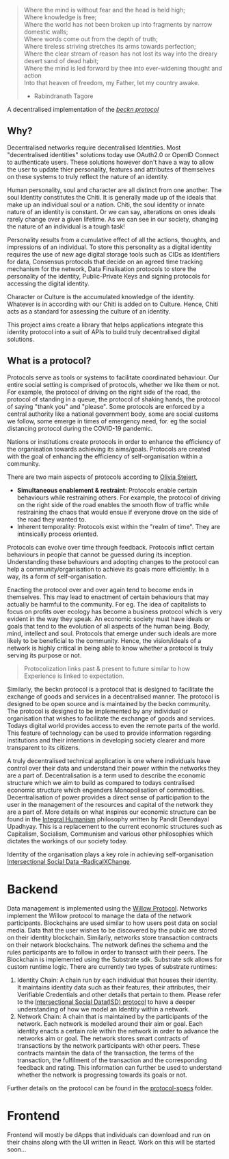 > Where the mind is without fear and the head is held high; <br>
> Where knowledge is free; <br>
> Where the world has not been broken up into fragments by narrow domestic walls; <br>
> Where words come out from the depth of truth; <br>
> Where tireless striving stretches its arms towards perfection; <br>
> Where the clear stream of reason has not lost its way into the dreary desert sand of dead habit; <br>
> Where the mind is led forward by thee into ever-widening thought and action <br>
> Into that heaven of freedom, my Father, let my country awake. <br>
> - Rabindranath Tagore

A decentralised implementation of the *[beckn protocol](https://developers.becknprotocol.io/docs/introduction/introduction/)*

## Why?
Decentralised networks require decentralised Identities. Most "decentralised identities" solutions today use OAuth2.0 or OpenID Connect to authenticate users. These solutions however don't have a way to allow the user to update thier personality, features and attributes of themselves on these systems to truly reflect the nature of an identity.

Human personality, soul and character are all distinct from one another.
The soul Identity constitutes the Chiti. It is generally made up of the ideals that make up an individual soul or a nation. Chiti, the soul identity or innate nature of an identity is constant. Or we can say, alterations on ones ideals rarely change over a given lifetime. As we can see in our society, changing the nature of an individual is a tough task!

Personality results from a cumulative effect of all the actions, thoughts, and impressions of an individual. To store this personality as a digital identity requires the use of new age digital storage tools such as CIDs as identifiers for data, Consensus protocols that decide on an agreed time tracking mechanism for the network, Data Finalisation protocols to store the personality of the identity, Public-Private Keys and signing protocols for accessing the digital identity.

Character or Culture is the accumulated knowledge of the identity. Whatever is in according with our Chiti is added on to Culture. Hence, Chiti acts as a standard for assessing the culture of an identity.

This project aims create a library that helps applications integrate this identity protocol into a suit of APIs to build truly decentralised digital solutions.

## What is a protocol?
Protocols serve as tools or systems to facilitate coordinated behaviour. Our entire social setting is comprised of protocols, whether we like them or not. For example, the protocol of driving on the right side of the road, the protocol of standing in a queue, the protocol of shaking hands, the protocol of saying "thank you" and "please". Some protocols are enforced by a central authority like a national government body, some are social customs we follow, some emerge in times of emergency need, for. eg the social distancing protocol during the COVID-19 pandemic.

Nations or institutions create protocols in order to enhance the efficiency of the organisation towards achieving its aims/goals. Protocols are created with the goal of enhancing the efficiency of self-organisation within a community.

There are two main aspects of protocols according to [Olivia Steiert](https://summerofprotocols.com/research/protocols-in-emergency-time),
* **Simultaneous enablement & restraint**: Protocols enable certain behaviours while restraining others. For example, the protocol of driving on the right side of the road enables the smooth flow of traffic while restraining the chaos that would ensue if everyone drove on the side of the road they wanted to.
* Inherent temporality: Protocols exist within the "realm of time". They are intinsically process oriented.

Protocols can evolve over time through feedback. Protocols inflict certain behaviours in people that cannot be guessed during its inception. Understanding these behaviours and adopting changes to the protocol can help a community/organisation to achieve its goals more efficiently. In a way, its a form of self-organisation.

Enacting the protocol over and over again tend to become ends in themselves. This may lead to enactment of certain behaviours that may actually be harmful to the community. For eg. The idea of capitalists to focus on profits over ecology has become a business protocol which is very evident in the way they speak. An economic society must have ideals or goals that tend to the evolution of all aspects of the human being. Body, mind, intellect and soul. Protocols that emerge under such ideals are more likely to be beneficial to the community. Hence, the vision/ideals of a network is highly critical in being able to know whether a protocol is truly serving its purpose or not.

> Protocolization links past & present to future similar to how Experience is linked to expectation.

Similarly, the beckn protocol is a protocol that is designed to facilitate the exchange of goods and services in a decentralised manner. The protocol is designed to be open source and is maintained by the beckn community. The protocol is designed to be implemented by any individual or organisation that wishes to facilitate the exchange of goods and services. Todays digital world provides access to even the remote parts of the world. This feature of technology can be used to provide information regarding institutions and their intentions in developing society clearer and more transparent to its citizens.

A truly decentralised technical application is one where individuals have control over their data and understand their power within the networks they are a part of. Decentralisation is a term used to describe the economic structure which we aim to build as compared to todays centralised economic structure which engenders Monopolisation of commodities. Decentralisation of power provides a direct sense of participation to the user in the management of the resources and capital of the network they are a part of. More details on what inspires our economic structure can be found in the [Integral Humanism](https://deendayalupadhyay.org/images/book/Booklet%20on%20IntegralHumanism.pdf?ref=quillette.com) philosophy written by Pandit Deendayal Upadhyay. This is a replacement to the current economic structures such as Capitalism, Socialism, Communism and various other philosophies which dictates the workings of our society today.

Identity of the organisation plays a key role in achieving self-organisation [Intersectional Social Data -RadicalXChange](https://www.radicalxchange.org/media/blog/2019-10-24-uh78r5/). 

# Backend
Data management is implemented using the [Willow Protocol](https://willowprotocol.org/specs/index.html#specifications). Networks implement the Willow protocol to manage the data of the network participants. Blockchains are used similar to how users post data on social media. Data that the user wishes to be discovered by the public are stored on their identity blockchain. Similarly, networks store transaction contracts on their network blockchains. The network defines the schema and the rules participants are to follow in order to transact with their peers. 
The Blockchain is implemented using the Substrate sdk. Substrate sdk allows for custom runtime logic. There are currently two types of substrate runtimes:
1. Identity Chain: A chain run by each individual that houses their identity. It maintains identity data such as their features, their attributes, their Verifiable Credentials and other details that pertain to them. Please refer to the [Intersectional Social Data(ISD) protocol](https://papers.ssrn.com/sol3/papers.cfm?abstract_id=3375436) to have a deeper understanding of how we model an Identity within a network.
2. Network Chain: A chain that is maintained by the participants of the network. Each network is modelled around their aim or goal. Each identity enacts a certain role within the network in order to advance the networks aim or goal. The network stores smart contracts of transactions by the network participants with other peers. These contracts maintain the data of the transaction, the terms of the transaction, the fulfilment of the transaction and the corresponding feedback and rating. This information can further be used to understand whether the network is progressing towards its goals or not.

Further details on the protocol can be found in the [protocol-specs](./docs/protocol-specs) folder.

# Frontend
Frontend will mostly be dApps that individuals can download and run on their chains along with the UI written in React. Work on this will be started soon...